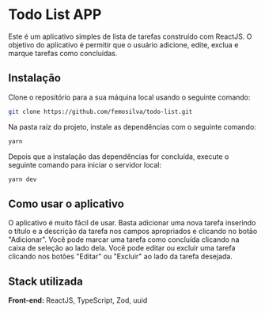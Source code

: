 # Todo List APP

Este é um aplicativo simples de lista de tarefas construído com ReactJS. O objetivo do aplicativo é permitir que o usuário adicione, edite, exclua e marque tarefas como concluídas.

## Instalação

Clone o repositório para a sua máquina local usando o seguinte comando:

```bash
git clone https://github.com/femosilva/todo-list.git
```

Na pasta raiz do projeto, instale as dependências com o seguinte comando:

```bash
yarn
```

Depois que a instalação das dependências for concluída, execute o seguinte comando para iniciar o servidor local:

```bash
yarn dev
```

## Como usar o aplicativo

O aplicativo é muito fácil de usar. Basta adicionar uma nova tarefa inserindo o título e a descrição da tarefa nos campos apropriados e clicando no botão "Adicionar". Você pode marcar uma tarefa como concluída clicando na caixa de seleção ao lado dela. Você pode editar ou excluir uma tarefa clicando nos botões "Editar" ou "Excluir" ao lado da tarefa desejada.

## Stack utilizada

**Front-end:**
ReactJS,
TypeScript,
Zod,
uuid
